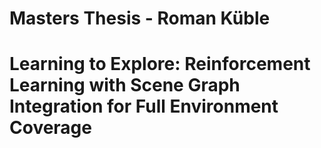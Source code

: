 # Masters Thesis - Roman Küble
# Learning to Explore: Reinforcement Learning with Scene Graph Integration for Full Environment Coverage
